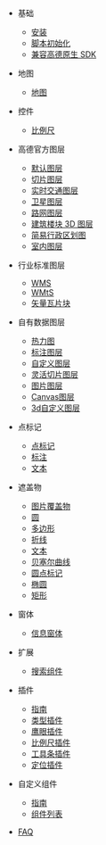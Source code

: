 - 基础
  - [安装](zh-cn/introduction/install)
  - [脚本初始化](zh-cn/introduction/init)
  - [兼容高德原生 SDK](zh-cn/introduction/compatible)
- 地图
  - [地图](zh-cn/base/amap)
- 控件
  - [比例尺](zh-cn/control/scale.md)
- 高德官方图层
  - [默认图层](zh-cn/layer/official/default-layer.md)
  - [切片图层](zh-cn/layer/official/tile-layer.md)
  - [实时交通图层](zh-cn/layer/official/traffic.md)
  - [卫星图层](zh-cn/layer/official/satellite.md)
  - [路网图层](zh-cn/layer/official/roadNet.md)
  - [建筑楼块 3D 图层](zh-cn/layer/official/buildings.md)
  - [简易行政区划图](zh-cn/layer/official/district-layer.md)
  - [室内图层](zh-cn/layer/official/indoor-map.md)
- 行业标准图层
  - [WMS](zh-cn/layer/standard/wms.md)
  - [WMtS](zh-cn/layer/standard/wmts.md)
  - [矢量瓦片块](zh-cn/layer/standard/mapbox-vector-tile-layer.md)
- 自有数据图层
  - [热力图](zh-cn/layer/data/heat-map.md)
  - [标注图层](zh-cn/layer/data/labels.md)
  - [自定义图层](zh-cn/layer/data/custom.md)
  - [灵活切片图层](zh-cn/layer/data/flexible.md)
  - [图片图层](zh-cn/layer/data/image.md)
  - [Canvas图层](zh-cn/layer/data/canvas.md)
  - [3d自定义图层](zh-cn/layer/data/gl-custom.md)
- 点标记
  - [点标记](zh-cn/marker/marker.md)
  - [标注](zh-cn/marker/label-marker.md)
  - [文本](zh-cn/marker/text.md)
- 遮盖物
  - [图片覆盖物](zh-cn/coverings/ground-image)
  - [圆](zh-cn/coverings/circle)
  - [多边形](zh-cn/coverings/polygon)
  - [折线](zh-cn/coverings/polyline)
  - [文本](zh-cn/coverings/text)
  - [贝塞尔曲线](zh-cn/coverings/bezier-curve)
  - [圆点标记](zh-cn/coverings/circle-marker)
  - [椭圆](zh-cn/coverings/ellipse)
  - [矩形](zh-cn/coverings/rectangle)
- 窗体
  - [信息窗体](zh-cn/windows/info-window)

- 扩展
  - [搜索组件](zh-cn/services/searchbox.md)

- 插件
  - [指南](zh-cn/plugins/base.md)
  - [类型插件](zh-cn/plugins/maptype.md)
  - [鹰眼插件](zh-cn/plugins/overview.md)
  - [比例尺插件](zh-cn/plugins/scale.md)
  - [工具条插件](zh-cn/plugins/toolbar.md)
  - [定位插件](zh-cn/plugins/geolocation.md)

- 自定义组件
  - [指南](zh-cn/custom/custom.md)
  - [组件列表](zh-cn/custom/list.md)
  
- [FAQ](zh-cn/faq.md)
